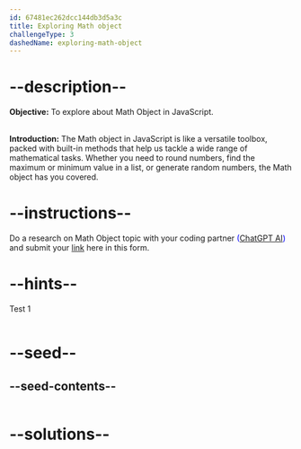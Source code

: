 ```yaml
---
id: 67481ec262dcc144db3d5a3c
title: Exploring Math object
challengeType: 3
dashedName: exploring-math-object
---
```


# --description--

**Objective:**
To explore about Math Object in JavaScript.
<br>
<br>

**Introduction:**
The Math object in JavaScript is like a versatile toolbox, packed with built-in methods that help us tackle a wide range of mathematical tasks. Whether you need to round numbers, find the maximum or minimum value in a list, or generate random numbers, the Math object has you covered.

# --instructions--

Do a research on Math Object topic with your coding partner <span style="color:blue;">([ChatGPT AI](https://chatgpt.com/))</span> and submit your <span style="color:blue;">[link](https://forms.gle/RJYsj5dZJUTasaY2A)</span> here in this form.

# --hints--

Test 1

```js

```

# --seed--
## --seed-contents--

```js

```

# --solutions--

```js

```
